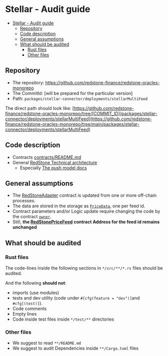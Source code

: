 # Stellar - Audit guide

<!-- TOC -->
* [Stellar - Audit guide](#stellar---audit-guide)
  * [Repository](#repository)
  * [Code description](#code-description)
  * [General assumptions](#general-assumptions)
  * [What should be audited](#what-should-be-audited)
    * [Rust files](#rust-files)
    * [Other files](#other-files)
<!-- TOC -->

## Repository

* The repository: https://github.com/redstone-finance/redstone-oracles-monorepo
* The CommitId: [will be prepared for the particular version]
* Path: `packages/stellar-connector/deployments/stellarMultiFeed`

The direct path should look like:
[https://github.com/redstone-finance/redstone-oracles-monorepo/tree/[COMMIT_ID]/packages/stellar-connector/deployments/stellarMultiFeed](https://github.com/redstone-finance/redstone-oracles-monorepo/tree/main/packages/stellar-connector/deployments/stellarMultiFeed)

## Code description

* Contracts [contracts/README.md](./contracts/README.md)
* General [RedStone Technical architecture](https://docs.redstone.finance/docs/architecture/)
  * Especially [The push model docs](https://docs.redstone.finance/docs/dapps/redstone-push/)

## General assumptions

- The [RedStoneAdapter](./contracts/redstone-adapter) contract is updated from one or more off-chain processes.
- The data are stored in the storage as [`PriceData`](./common/src/lib.rs), one per feed id.
- Contract parameters and/or Logic update require changing the code by the contract [`owner`](common/src/upgradable.rs).
- Still, **the [RedStonePriceFeed](./contracts/redstone-price-feed) contract Address for the feed id remains unchanged**

## What should be audited

### Rust files

The code-lines inside the following sections in `*/src/**/*.rs` files should be audited.

And the following **should not**:

* imports (use modules)
* tests and dev utility (code under `#[cfg(feature = "dev")]`and `#cfg[(test)]`).
* Code comments
* Empty lines
* Code inside test files inside `*/test/**` directories

### Other files

* We suggest to read `**/README.md`
* We suggest to audit Dependencies inside `**/Cargo.toml` files

